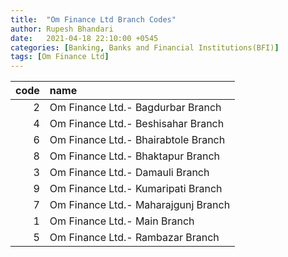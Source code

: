 ```yaml
---
title:  "Om Finance Ltd Branch Codes"
author: Rupesh Bhandari
date:   2021-04-18 22:10:00 +0545
categories: [Banking, Banks and Financial Institutions(BFI)]
tags: [Om Finance Ltd]
---
```


|   code | name                                |
|-------:|:------------------------------------|
|      2 | Om Finance Ltd.- Bagdurbar Branch   |
|      4 | Om Finance Ltd.- Beshisahar Branch  |
|      6 | Om Finance Ltd.- Bhairabtole Branch |
|      8 | Om Finance Ltd.- Bhaktapur Branch   |
|      3 | Om Finance Ltd.- Damauli Branch     |
|      9 | Om Finance Ltd.- Kumaripati Branch  |
|      7 | Om Finance Ltd.- Maharajgunj Branch |
|      1 | Om Finance Ltd.- Main Branch        |
|      5 | Om Finance Ltd.- Rambazar Branch    |